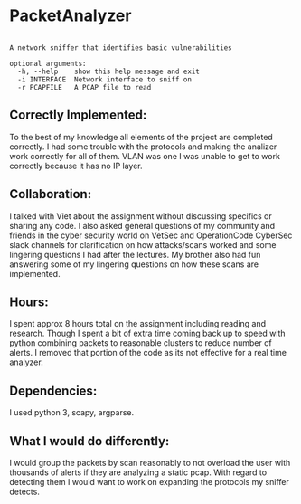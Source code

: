 # PacketAnalyzer

```usage: alarm.py [-h] [-i INTERFACE] [-r PCAPFILE]

A network sniffer that identifies basic vulnerabilities

optional arguments:
  -h, --help    show this help message and exit
  -i INTERFACE  Network interface to sniff on
  -r PCAPFILE   A PCAP file to read
```
## Correctly Implemented: 
To the best of my knowledge all elements of the project are completed correctly. 
I had some trouble with the protocols and making the analizer work correctly for all of 
them. VLAN was one I was unable to get to work correctly because it has no IP layer.

## Collaboration: 
I talked with Viet about the assignment without discussing specifics or sharing any code.
I also asked general questions of my community and friends in the cyber security world 
 on VetSec and OperationCode CyberSec slack channels for clarification on how attacks/scans 
 worked and some lingering questions I had after the lectures. My brother also had fun 
 answering some of my lingering questions on how these scans are implemented. 

## Hours: 
I spent approx 8 hours total on the assignment including reading and research. Though I spent a 
bit of extra time coming back up to speed with python combining packets to reasonable clusters
to reduce number of alerts. I removed that portion of the code as its not effective for a real
time analyzer. 

## Dependencies:
I used python 3, 
scapy, argparse. 

## What I would do differently: 
I would group the packets by scan reasonably to not overload the user with thousands of alerts if 
they are analyzing a static pcap. With regard to detecting them I would want to work on expanding 
the protocols my sniffer detects. 